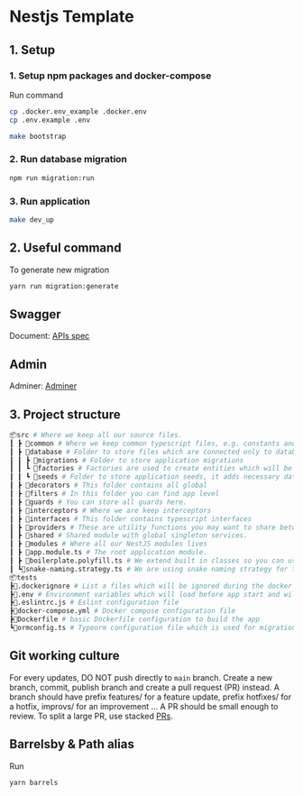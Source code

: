 # Nestjs Template

## 1. Setup

### 1. Setup npm packages and docker-compose

Run command

```bash
cp .docker.env_example .docker.env
cp .env.example .env
```

```bash
make bootstrap
```

### 2. Run database migration

```bash
npm run migration:run
```

### 3. Run application

```bash
make dev_up
```

## 2. Useful command

To generate new migration

```bash
yarn run migration:generate
```

## Swagger

Document: [APIs spec](http://localhost:3000/docs)

## Admin

Adminer: [Adminer](http://localhost:8080)

## 3. Project structure

```bash
📦src # Where we keep all our source files.
┃ ┣ 📂common # Where we keep common typescript files, e.g. constants and DTOs.
┃ ┣ 📂database # Folder to store files which are connected only to database.
┃ ┃ ┣ 📂migrations # Folder to store application migrations
┃ ┃ ┗ 📂factories # Factories are used to create entities which will be used in seeds.
┃ ┃ ┗ 📂seeds # Folder to store application seeds, it adds necessary data for the development.
┃ ┣ 📂decorators # This folder contains all global
┃ ┣ 📂filters # In this folder you can find app level
┃ ┣ 📂guards # You can store all guards here.
┃ ┣ 📂interceptors # Where we are keep interceptors
┃ ┣ 📂interfaces # This folder contains typescript interfaces
┃ ┣ 📂providers # These are utility functions you may want to share between many files in your application. They will always be pure and never have side effects, meaning if you provide a function the same arguments, it will always return the same result.  
┃ ┣ 📂shared # Shared module with global singleton services.
┃ ┣ 📂modules # Where all our NestJS modules lives
┃ ┣ 📜app.module.ts # The root application module.
┃ ┣ 📜boilerplate.polyfill.ts # We extend built in classes so you can use helper function anywhere.
┃ ┗📜snake-naming.strategy.ts # We are using snake naming strategy for typeorm
📦tests
┣📜.dockerignore # List a files which will be ignored during the docker build.
┣📜.env # Environment variables which will load before app start and will be stored in `process.env`, (\*) is a env name (development, test, staging, production)
┣📜.eslintrc.js # Eslint configuration file
┣📜docker-compose.yml # Docker compose configuration file
┣📜Dockerfile # basic Dockerfile configuration to build the app
┗📜ormconfig.ts # Typeorm configuration file which is used for migrations and seeds.
```

## Git working culture

For every updates, DO NOT push directly to `main` branch. Create a new branch, commit, publish branch and create a pull request (PR) instead.
A branch should have prefix features/ for a feature update, prefix hotfixes/ for a hotfix, improvs/ for an improvement ...
A PR should be small enough to review. To split a large PR, use stacked [PRs](https://blog.logrocket.com/using-stacked-pull-requests-in-github/).

## Barrelsby & Path alias

Run

```bash
yarn barrels
```